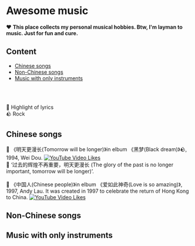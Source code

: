 # Awesome music

❤️ **This place collects my personal musical hobbies. Btw, I'm layman to music. Just for fun and cure.**




## Content
- [Chinese songs](#chinese-songs)
- [Non-Chinese songs](#non-chinese-songs)
- [Music with only instruments](#music-with-only-instruments)
<br>
<br>

🌟 Highlight of lyrics    
🪨 Rock    


## Chinese songs

 
🔹 《明天更漫长(Tomorrow will be longer)》in elbum 《黑梦(Black dream)》🪨, 1994, Wei Dou.  [![YouTube Video Likes](https://img.shields.io/youtube/likes/rQcQWC70a9w?style=social)](https://www.youtube.com/watch?v=rQcQWC70a9w)    
🌟 ‘过去的辉煌不再重要，明天更漫长 (The glory of the past is no longer important, tomorrow will be longer)’.     
<br>
🔹 《中国人(Chinese people)》in elbum 《爱如此神奇(Love is so amazing)》, 1997, Andy Lau. It was created in 1997 to celebrate the return of Hong Kong to China. [![YouTube Video Likes](https://img.shields.io/youtube/likes/dZUVGtSouCc?style=social)](https://www.youtube.com/watch?v=dZUVGtSouCc)    

## Non-Chinese songs

## Music with only instruments
